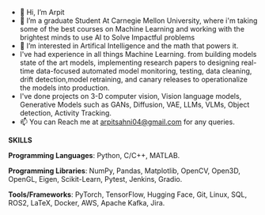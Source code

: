 - 👋 Hi, I’m Arpit
- 🌱 I’m a graduate Student At Carnegie Mellon University, where i'm taking some of the best courses on Machine Learning  and working with the brightest minds to use AI to Solve Impactful problems
- 👀 I’m interested in Artifical Intelligence and the math that powers it.
- I've had experience in all things Machine Learning. from building models state of the art models, implementing research papers to designing real-time data-focused automated model monitoring, testing, data cleaning, drift detection,model retraining, and canary releases to operationalize the models into production.
- I've done projects on 3-D computer vision, Vision language models, Generative Models such as GANs, Diffusion, VAE, LLMs, VLMs, Object detection, Activity Tracking.
- 📫 You can Reach me at arpitsahni04@gmail.com for any queries.

**SKILLS**

**Programming Languages**: Python, C/C++, MATLAB. 

**Programming Libraries**: NumPy, Pandas, Matplotlib, OpenCV, Open3D, OpenGL, Eigen, Scikit-Learn, Pytest, Jenkins, Gradio.	

**Tools/Frameworks**: PyTorch, TensorFlow, Hugging Face, Git, Linux, SQL, ROS2, LaTeX, Docker, AWS, Apache Kafka, Jira.




<!---
arpitsahni04/arpitsahni04 is a ✨ special ✨ repository because its `README.md` (this file) appears on your GitHub profile.
You can click the Preview link to take a look at your changes.
--->
